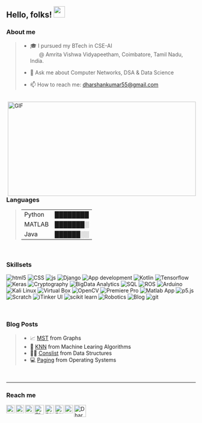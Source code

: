 ## Hello, folks! <img src="https://raw.githubusercontent.com/MartinHeinz/MartinHeinz/master/wave.gif" width="30px">


### About me

>- 🎓 I pursued my BTech in CSE-AI <br>
>  &nbsp;&nbsp;&nbsp;&nbsp;&nbsp; @ Amrita Vishwa Vidyapeetham,
>      Coimbatore,
>      Tamil Nadu,
>      India.
>      
>- 💬 Ask me about Computer Networks, DSA & Data Science
>- 📫 How to reach me: dharshankumar55@gmail.com

<br>
 <img align="right" alt="GIF" src="https://github.com/abhisheknaiidu/abhisheknaiidu/blob/master/code.gif?raw=true" width="500" height="250" />
 
### Languages
>|                              |          |
>|------------------------------|----------|
>| Python                       | ████████ |
>| MATLAB                       | ███████░ |  
>| Java                         | ██████░░ | 

<br>

### Skillsets
<p>
 <img alt="html5" src="https://img.shields.io/badge/-HTML5-45b8d8?style=flat-square&logo=html5&logoColor=white" />
 <img alt="CSS" src="https://img.shields.io/badge/-CSS-46a2f1?style=flat-square&logo=css3&logoColor=white" />
 <img alt="js" src="https://img.shields.io/badge/-Java Script-2088FF?style=flat-square&logo=javascript&logoColor=white" />
 <img alt="Django" src="https://img.shields.io/badge/-Django-1a73e8?style=flat-square&logo=django&logoColor=white" />
 
 <img alt="App development" src="https://img.shields.io/badge/-App development-007ACC?style=flat-square&logo=android&logoColor=white" />
 <img alt="Kotlin" src="https://img.shields.io/badge/-Kotlin-5849BE?style=flat-square&logo=kotlin&logoColor=white" />
 
 <img alt="Tensorflow" src="https://img.shields.io/badge/-Tensorflow-311C87?style=flat-square&logo=Tensorflow&logoColor=white" />
 <img alt="Keras" src="https://img.shields.io/badge/-Keras-430098?style=flat-square&logo=keras&logoColor=white" />
 
 <img alt="Cryptography" src="https://img.shields.io/badge/-Cryptography-764ABC?style=flat-square&logo=bitcoin&logoColor=white" />
 <img alt="BigData Analytics" src="https://img.shields.io/badge/-BigData Analytics-B7178C?style=flat-square&logo=simple-analytics&logoColor=white" />
 <img alt="SQL" src="https://img.shields.io/badge/-SQL-E10098?style=flat-square&logo=mysql&logoColor=white" />
 
 <img alt="ROS" src="https://img.shields.io/badge/-ROS-CC6699?style=flat-square&logo=ros&logoColor=white" />
 <img alt="Arduino" src="https://img.shields.io/badge/-Arduino-db7092?style=flat-square&logo=arduino&logoColor=white" />
 <img alt="Kali Linux" src="https://img.shields.io/badge/-Kali Linux-F05032?style=flat-square&logo=Linux&logoColor=white" />
 <img alt="Virtual Box" src="https://img.shields.io/badge/-Virtual Box-ea2845?style=flat-square&logo=virtualbox&logoColor=white" />
 <img alt="OpenCV" src="https://img.shields.io/badge/-OpenCV-DD0031?style=flat-square&logo=opencv&logoColor=white" />
 
 <img alt="Premiere Pro" src="https://img.shields.io/badge/-Premiere Pro-CB3837?style=flat-square&logo=adobe-premiere-pro&logoColor=white" />
 <img alt="Matlab App" src="https://img.shields.io/badge/-Matlab App-E34F26?style=flat-square&logo=Apostrophe&logoColor=white" />
 
 <img alt="p5.js" src="https://img.shields.io/badge/-p5.js-FB542B?style=flat-square&logo=Processing-Foundation&logoColor=white" />
 <img alt="Scratch" src="https://img.shields.io/badge/-Scratch-EC4A3F?style=flat-square&logo=scratch&logoColor=white" />
 <img alt="iTinker UI" src="https://img.shields.io/badge/-iTinker UI-F9A03C?style=flat-square&logo=python&logoColor=white" />
 <img alt="scikit learn" src="https://img.shields.io/badge/-scikit learn-F7B93E?style=flat-square&logo=scikit-learn&logoColor=white" />
 
 <img alt="Robotics" src="https://img.shields.io/badge/-Robotics-13aa52?style=flat-square&logo=Private-Internet-Access&logoColor=white" />
 <img alt="Blog" src="https://img.shields.io/badge/-Blog-43853d?style=flat-square&logo=blogger&logoColor=white" />
 <img alt="git" src="https://img.shields.io/badge/-Git-024b30?style=flat-square&logo=git&logoColor=white" />
</p>
<br>

### Blog Posts
> - 📈 <a href="https://wordpress.com/post/ai538393399.wordpress.com/814">MST<a> from Graphs
> - 🤖 <a href="https://wordpress.com/post/ai538393399.wordpress.com/610">KNN<a> from Machine Learing Algorithms
> - 👨‍💻 <a href="https://wordpress.com/post/ai538393399.wordpress.com/267">Conslist<a> from Data Structures
> - ‍💻 <a href="https://wordpress.com/post/ai538393399.wordpress.com/967">Paging<a> from Operating Systems

<br>

<hr style=\"border:0.5px solid gray\"> </hr>

### Reach me
<a href="https://discordapp.com/users/760722327360110624">
  <img align="left" alt="Dharshan's Discord" width="22px" src="https://raw.githubusercontent.com/peterthehan/peterthehan/master/assets/discord.svg" />
</a>
<a href="https://www.linkedin.com/in/dharshan-kumar-ba09521a0/">
  <img align="left" alt="Dharshan's LinkedIN" width="22px" src="https://raw.githubusercontent.com/peterthehan/peterthehan/master/assets/linkedin.svg" />
</a>
<a href="https://github.com/dharshankumar2002/">
  <img align="left" alt="Dharshan's Github" width="22px" src="https://raw.githubusercontent.com/peterthehan/peterthehan/master/assets/github.svg" />
</a>
<a href="https://www.hackerrank.com/dharshan_kumar">
  <img align="left" alt="Dharshan's HackerRank" width="25px" src="assets/HackerRank_logo.svg" />
</a>
<a href="https://www.dharshankumar55@gmail.com">
  <img align="left" alt="Dharshan's Gmail" width="23px" src="assets/Gmail_logo.svg" />
</a>
<a href="https://www.codechef.com/users/dharshan_kumar">
  <img align="left" alt="Dharshan's CodeChef" width="23px" src="assets/codechef_logo.svg" />
</a>
</a>
<a href="https://ai538393399.wordpress.com/">
  <img align="left" alt="Dharshan's website" width="22px" src="assets/website_logo.svg" />
</a>
 <a href="https://www.credly.com/earner/earned">
  <img align="left" alt="Dharshan's Credly" width="32px" src="https://info.credly.com/hs-fs/hubfs/Credly_Logo_Orange_10-Inch.png?width=3000&name=Credly_Logo_Orange_10-Inch.png"
       />
</a>
